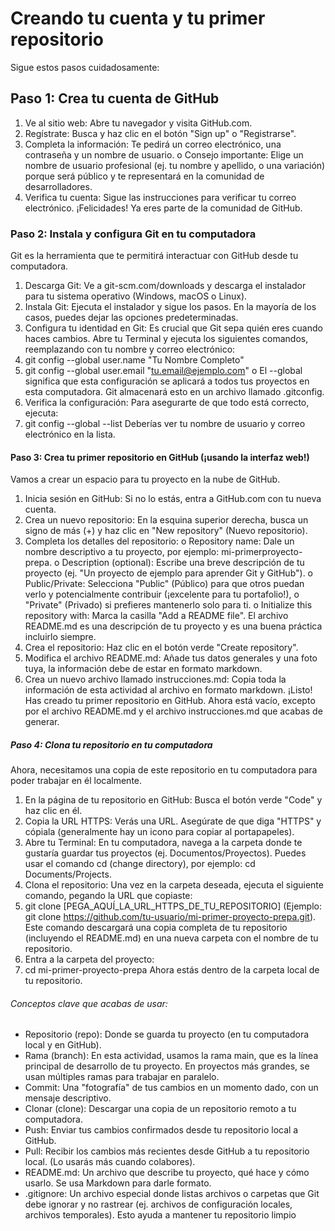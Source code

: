 # Creando tu cuenta y tu primer repositorio
Sigue estos pasos cuidadosamente:
## Paso 1: Crea tu cuenta de GitHub
1. Ve al sitio web: Abre tu navegador y visita GitHub.com.
2. Regístrate: Busca y haz clic en el botón "Sign up" o "Registrarse".
3. Completa la información: Te pedirá un correo electrónico, una contraseña y un nombre de usuario.
o Consejo importante: Elige un nombre de usuario profesional (ej. tu nombre y apellido, o
una variación) porque será público y te representará en la comunidad de desarrolladores.
4. Verifica tu cuenta: Sigue las instrucciones para verificar tu correo electrónico.
¡Felicidades! Ya eres parte de la comunidad de GitHub.
### Paso 2: Instala y configura Git en tu computadora
Git es la herramienta que te permitirá interactuar con GitHub desde tu computadora.
1. Descarga Git: Ve a git-scm.com/downloads y descarga el instalador para tu sistema operativo
(Windows, macOS o Linux).
2. Instala Git: Ejecuta el instalador y sigue los pasos. En la mayoría de los casos, puedes dejar las
opciones predeterminadas.
3. Configura tu identidad en Git: Es crucial que Git sepa quién eres cuando haces cambios. Abre tu
Terminal y ejecuta los siguientes comandos, reemplazando con tu nombre y correo electrónico:
4. git config --global user.name "Tu Nombre Completo"
5. git config --global user.email "tu.email@ejemplo.com"
o El --global significa que esta configuración se aplicará a todos tus proyectos en esta
computadora. Git almacenará esto en un archivo llamado .gitconfig.
6. Verifica la configuración: Para asegurarte de que todo está correcto, ejecuta:
7. git config --global --list
Deberías ver tu nombre de usuario y correo electrónico en la lista.
#### Paso 3: Crea tu primer repositorio en GitHub (¡usando la interfaz web!)
Vamos a crear un espacio para tu proyecto en la nube de GitHub.
1. Inicia sesión en GitHub: Si no lo estás, entra a GitHub.com con tu nueva cuenta.
2. Crea un nuevo repositorio: En la esquina superior derecha, busca un signo de más (+) y haz clic en
"New repository" (Nuevo repositorio).
3. Completa los detalles del repositorio:
o Repository name: Dale un nombre descriptivo a tu proyecto, por ejemplo: mi-primerproyecto-prepa.
o Description (optional): Escribe una breve descripción de tu proyecto (ej. "Un proyecto de
ejemplo para aprender Git y GitHub").
o Public/Private: Selecciona "Public" (Público) para que otros puedan verlo y
potencialmente contribuir (¡excelente para tu portafolio!), o "Private" (Privado) si prefieres
mantenerlo solo para ti.
o Initialize this repository with: Marca la casilla "Add a README file". El archivo
README.md es una descripción de tu proyecto y es una buena práctica incluirlo siempre.
4. Crea el repositorio: Haz clic en el botón verde "Create repository".
5. Modifica el archivo README.md: Añade tus datos generales y una foto tuya, la información debe
de estar en formato markdown.
6. Crea un nuevo archivo llamado instrucciones.md: Copia toda la información de esta actividad al
archivo en formato markdown.
¡Listo! Has creado tu primer repositorio en GitHub. Ahora está vacío, excepto por el archivo README.md y
el archivo instrucciones.md que acabas de generar.
##### Paso 4: Clona tu repositorio en tu computadora
Ahora, necesitamos una copia de este repositorio en tu computadora para poder trabajar en él localmente.
1. En la página de tu repositorio en GitHub: Busca el botón verde "Code" y haz clic en él.
2. Copia la URL HTTPS: Verás una URL. Asegúrate de que diga "HTTPS" y cópiala (generalmente
hay un icono para copiar al portapapeles).
3. Abre tu Terminal: En tu computadora, navega a la carpeta donde te gustaría guardar tus proyectos
(ej. Documentos/Proyectos). Puedes usar el comando cd (change directory), por ejemplo: cd
Documents/Projects.
4. Clona el repositorio: Una vez en la carpeta deseada, ejecuta el siguiente comando, pegando la URL
que copiaste:
5. git clone [PEGA_AQUÍ_LA_URL_HTTPS_DE_TU_REPOSITORIO]
(Ejemplo: git clone https://github.com/tu-usuario/mi-primer-proyecto-prepa.git). Este comando
descargará una copia completa de tu repositorio (incluyendo el README.md) en una nueva carpeta
con el nombre de tu repositorio.
6. Entra a la carpeta del proyecto:
7. cd mi-primer-proyecto-prepa
Ahora estás dentro de la carpeta local de tu repositorio.
###### Conceptos clave que acabas de usar:
- Repositorio (repo): Donde se guarda tu proyecto (en tu computadora local y en GitHub).
- Rama (branch): En esta actividad, usamos la rama main, que es la línea principal de desarrollo de tu
proyecto. En proyectos más grandes, se usan múltiples ramas para trabajar en paralelo.
- Commit: Una "fotografía" de tus cambios en un momento dado, con un mensaje descriptivo.
- Clonar (clone): Descargar una copia de un repositorio remoto a tu computadora.
- Push: Enviar tus cambios confirmados desde tu repositorio local a GitHub.
- Pull: Recibir los cambios más recientes desde GitHub a tu repositorio local. (Lo usarás más cuando
colabores).
- README.md: Un archivo que describe tu proyecto, qué hace y cómo usarlo. Se usa Markdown
para darle formato.
- .gitignore: Un archivo especial donde listas archivos o carpetas que Git debe ignorar y no rastrear
(ej. archivos de configuración locales, archivos temporales). Esto ayuda a mantener tu repositorio
limpio
